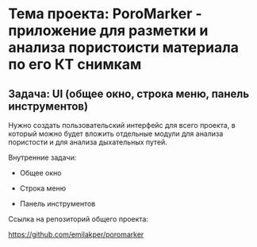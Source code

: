 # Тема проекта: PoroMarker - приложение для разметки и анализа пористоисти материала по его КТ снимкам

## Задача: UI (общее окно, строка меню, панель инструментов) 

Нужно создать пользовательский интерфейс для всего проекта, в который можно будет вложить отдельные модули для анализа пористости и для анализа дыхательных путей.

Внутренние задачи:

* Общее окно

* Строка меню

* Панель инструментов

Ссылка на репозиторий общего проекта:

https://github.com/emilakper/poromarker
